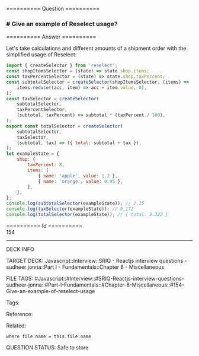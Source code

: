 ========== Question ==========  

### # Give an example of Reselect usage?  

========== Answer ==========  

Let's take calculations and different amounts of a shipment order with the simplified usage of Reselect:

```javascript
import { createSelector } from 'reselect';
const shopItemsSelector = (state) => state.shop.items;
const taxPercentSelector = (state) => state.shop.taxPercent;
const subtotalSelector = createSelector(shopItemsSelector, (items) =>
    items.reduce((acc, item) => acc + item.value, 0),
);
const taxSelector = createSelector(
    subtotalSelector,
    taxPercentSelector,
    (subtotal, taxPercent) => subtotal * (taxPercent / 100),
);
export const totalSelector = createSelector(
    subtotalSelector,
    taxSelector,
    (subtotal, tax) => ({ total: subtotal + tax }),
);
let exampleState = {
    shop: {
        taxPercent: 8,
        items: [
            { name: 'apple', value: 1.2 },
            { name: 'orange', value: 0.95 },
        ],
    },
};
console.log(subtotalSelector(exampleState)); // 2.15
console.log(taxSelector(exampleState)); // 0.172
console.log(totalSelector(exampleState)); // { total: 2.322 }
```

========== Id ==========  
154

---

DECK INFO

TARGET DECK: Javascript::Interview::SRIQ - Reactjs interview questions - sudheer jonna::Part I - Fundamentals::Chapter 8 - Miscellaneous

FILE TAGS: #Javascript::#Interview::#SRIQ-Reactjs-interview-questions-sudheer-jonna::#Part-I-Fundamentals::#Chapter-8-Miscellaneous::#154-Give-an-example-of-reselect-usage

Tags:

Reference:

Related:

```dataview
where file.name = this.file.name
```
QUESTION STATUS: Safe to store
